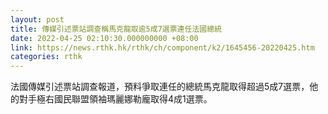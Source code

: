 ```yaml
---
layout: post
title: 傳媒引述票站調查稱馬克龍取逾5成7選票連任法國總統
date: 2022-04-25 02:10:30.000000000 +08:00
link: https://news.rthk.hk/rthk/ch/component/k2/1645456-20220425.htm
categories: rthk
---
```


法國傳媒引述票站調查報道，預料爭取連任的總統馬克龍取得超過5成7選票，他的對手極右國民聯盟領袖瑪麗娜勒龐取得4成1選票。
